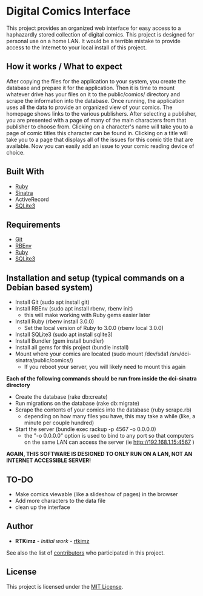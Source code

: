# Digital Comics Interface

This project provides an organized web interface for easy access to a haphazardly stored collection of digital comics. This project is designed for personal use on a home LAN. It would be a terrible mistake to provide access to the Internet to your local install of this project.

## How it works / What to expect

After copying the files for the application to your system, you create the database and prepare it for the application. Then it is time to mount whatever drive has your files on it to the public/comics/ directory and scrape the information into the database. Once running, the application uses all the data to provide an organized view of your comics. The homepage shows links to the various publishers. After selecting a publisher, you are presented with a page of many of the main characters from that publisher to choose from. Clicking on a character's name will take you to a page of comic titles this character can be found in. Clicking on a title will take you to a page that displays all of the issues for this comic title that are available. Now you can easily add an issue to your comic reading device of choice. 

## Built With

* [Ruby](https://www.ruby-lang.org)
* [Sinatra](http://sinatrarb.com/)
* ActiveRecord
* [SQLite3](https://sqlite.org/index.html)

## Requirements

* [Git](https://git-scm.com/)
* [RBEnv](https://github.com/rbenv/rbenv)
* [Ruby](https://www.ruby-lang.org)
* [SQLite3](https://sqlite.org/index.html)

## Installation and setup (typical commands on a Debian based system)

* Install Git (sudo apt install git)
* Install RBEnv (sudo apt install rbenv, rbenv init)
  * this will make working with Ruby gems easier later
* Install Ruby (rbenv install 3.0.0)
  * Set the local version of Ruby to 3.0.0 (rbenv local 3.0.0)
* Install SQLite3 (sudo apt install sqlite3)
* Install Bundler (gem install bundler)
* Install all gems for this project (bundle install)
* Mount where your comics are located (sudo mount /dev/sda1 /srv/dci-sinatra/public/comics/)
  * If you reboot your server, you will likely need to mount this again

**Each of the following commands should be run from inside the dci-sinatra directory**
* Create the database (rake db:create)
* Run migrations on the database (rake db:migrate)
* Scrape the contents of your comics into the database (ruby scrape.rb)
  * depending on how many files you have, this may take a while (like, a minute per couple hundred)
* Start the server (bundle exec rackup -p 4567 -o 0.0.0.0)
  * the "-o 0.0.0.0" option is used to bind to any port so that computers on the same LAN can access the server (ie http://192.168.1.15:4567 )
  
**AGAIN, THIS SOFTWARE IS DESIGNED TO ONLY RUN ON A LAN, NOT AN INTERNET ACCESSIBLE SERVER!**

## TO-DO

* Make comics viewable (like a slideshow of pages) in the browser
* Add more characters to the data file
* clean up the interface

## Author

* **RTKimz** - *Initial work* - [rtkimz](https://github.com/rtkimz)

See also the list of [contributors](https://github.com/rtkimz/dci-sinatra/contributors) who participated in this project.

## License

This project is licensed under the [MIT License](LICENSE).

